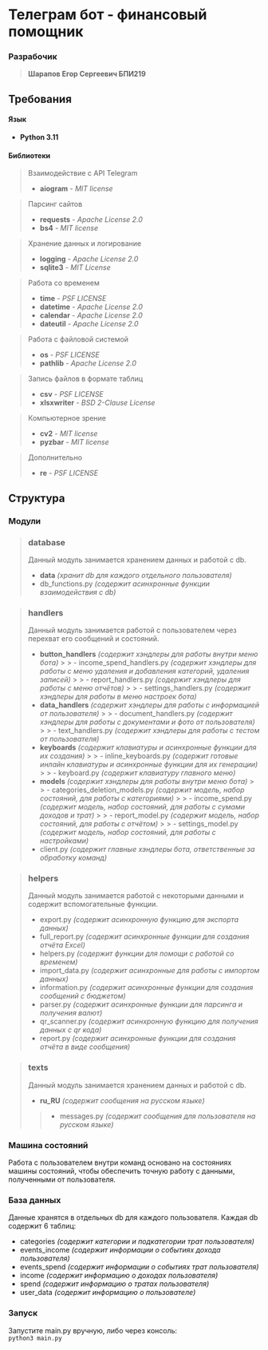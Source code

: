 # Телеграм бот - финансовый помощник

### Разрабочик

> **Шарапов Егор Сергеевич БПИ219**

## Требования

#### Язык

- **Python 3.11**

#### Библиотеки

> Взаимодействие с API Telegram
> - **aiogram** - _MIT license_

> Парсинг сайтов
>- **requests** - _Apache License 2.0_
> - **bs4** - _MIT license_

> Хранение данных и логирование
>- **logging** - _Apache License 2.0_
>- **sqlite3** - _MIT License_

> Работа со временем
> - **time** - _PSF LICENSE_
> - **datetime** - _Apache License 2.0_
> - **calendar** - _Apache License 2.0_
> - **dateutil** - _Apache License 2.0_

> Работа с файловой системой
> - **os** - _PSF LICENSE_
> - **pathlib** - _Apache License 2.0_

> Запись файлов в формате таблиц
> - **csv** - _PSF LICENSE_
> - **xlsxwriter** - _BSD 2-Clause License_

> Компьютерное зрение
> - **cv2** - _MIT license_
> - **pyzbar** - _MIT license_

> Дополнительно
> - **re** - _PSF LICENSE_

## Структура

### Модули

> ### **database**
> Данный модуль занимается хранением данных и работой с db.
> - **data** _(хранит db для каждого отдельного пользователя)_
> - db_functions.py _(содержит асинхронные функции взаимодействия с db)_


> ### **handlers**
> Данный модуль занимается работой с пользователем через перехват его сообщений и состояний.
> - **button_handlers** _(содержит хэндлеры для работы внутри меню бота)_
    >   > - income_spend_handlers.py _(содержит хэндлеры для работы с меню удаления и добавления категорий, удаления
            записей)_
    >   > - report_handlers.py _(содержит хэндлеры для работы с меню отчётов)_
    >   > - settings_handlers.py _(содержит хэндлеры для работы в меню настроек бота)_
> - **data_handlers** _(содержит хэндлеры для работы c информацией от пользователя)_
    >   > - document_handlers.py _(содержит хэндлеры для работы с документами и фото от пользователя)_
    >   > - text_handlers.py _(содержит хэндлеры для работы с тестом от пользователя)_
> - **keyboards** _(содержит клавиатуры и асинхронные функции для их создания)_
    >   > - inline_keyboards.py _(содержит готовые инлайн клавиатуры и асинхронные функции для их генерации)_
    >   > - keyboard.py _(содержит клавиатуру главного меню)_
> - **models** _(содержит хэндлеры для работы внутри меню бота)_
    >   > - categories_deletion_models.py _(содержит модель, набор состояний, для работы с категориями)_
    >   > - income_spend.py _(содержит модель, набор состояний, для работы с сумами доходов и трат)_
    >   > - report_model.py _(содержит модель, набор состояний, для работы с отчётом)_
    >   > - settings_model.py _(содержит модель, набор состояний, для работы с настройками)_
> - client.py _(содержит главные хэндлеры бота, ответственные за обработку команд)_


> ### **helpers**
> Данный модуль занимается работой с некоторыми данными и содержит вспомогательные функции.
> - export.py _(содержит асинхронную функцию для экспорта данных)_
> - full_report.py _(содержит асинхронные функции для создания отчёта Excel)_
> - helpers.py _(содержит функции для помощи с работой со временем)_
> - import_data.py _(содержит асинхронные для работы с импортом данных)_
> - information.py _(содержит асинхронные функции для создания сообщений с бюджетом)_
> - parser.py _(содержит асинхронные функции для парсинга и получения валют)_
> - qr_scanner.py _(содержит асинхронную функцию для получения данных с qr кода)_
> - report.py _(содержит асинхронные функции для создания отчёта в виде сообщения)_

> ### **texts**
> Данный модуль занимается хранением данных и работой с db.
> - **ru_RU** _(содержит сообщения на русском языке)_
> > - messages.py _(содержит сообщения для пользователя на русском языке)_

### Машина состояний

Работа с пользователем внутри команд основано на состояниях машины состояний, чтобы обеспечить точную работу с данными,
полученными от пользователя.

### База данных

Данные хранятся в отдельных db для каждого пользователя.
Каждая db содержит 6 таблиц:

- categories _(содержит категории и подкатегории трат пользователя)_
- events_income _(содержит информации о событиях дохода пользователя)_
- events_spend _(содержит информации о событиях трат пользователя)_
- income _(содержит информацию о доходах пользователя)_
- spend _(содержит информацию о тратах пользователя)_
- user_data _(содержит информацию о пользователе)_

### Запуск

Запустите main.py вручную, либо через консоль:\
``
python3 main.py
``
